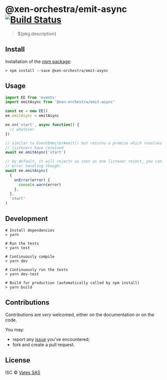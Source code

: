 # @xen-orchestra/emit-async [![Build Status](https://travis-ci.org/${pkg.shortGitHubPath}.png?branch=master)](https://travis-ci.org/${pkg.shortGitHubPath})

> ${pkg.description}

## Install

Installation of the [npm package](https://npmjs.org/package/@xen-orchestra/emit-async):

```
> npm install --save @xen-orchestra/emit-async
```

## Usage

```js
import EE from 'events'
import emitAsync from '@xen-orchestra/emit-async'

const ee = new EE()
ee.emitAsync = emitAsync

ee.on('start', async function() {
  // whatever
})

// similar to EventEmmiter#emit() but returns a promise which resolves when all
// listeners have resolved
await ee.emitAsync('start')

// by default, it will rejects as soon as one listener reject, you can customise
// error handling though:
await ee.emitAsync(
  {
    onError(error) {
      console.warn(error)
    },
  },
  'start'
)
```

## Development

```
# Install dependencies
> yarn

# Run the tests
> yarn test

# Continuously compile
> yarn dev

# Continuously run the tests
> yarn dev-test

# Build for production (automatically called by npm install)
> yarn build
```

## Contributions

Contributions are _very_ welcomed, either on the documentation or on
the code.

You may:

- report any [issue](https://github.com/vatesfr/xen-orchestra/issues)
  you've encountered;
- fork and create a pull request.

## License

ISC © [Vates SAS](https://vates.fr)

